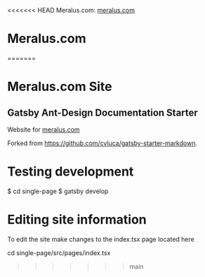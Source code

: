 <<<<<<< HEAD
Meralus.com: [meralus.com](https://meralus.com)

# Meralus.com 
=======
# Meralus.com Site
## Gatsby Ant-Design Documentation Starter

Website for [meralus.com](https://meralus.com)

Forked from https://github.com/cvluca/gatsby-starter-markdown.

# Testing development
 $ cd single-page
 $ gatsby develop

# Editing site information
 To edit the site make changes to the index.tsx page located here

 cd single-page/src/pages/index.tsx
>>>>>>> main
